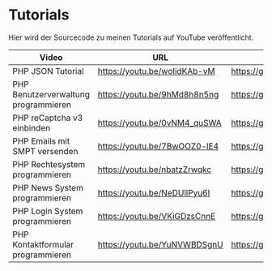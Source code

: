 # Tutorials
Hier wird der Sourcecode zu meinen Tutorials auf YouTube veröffentlicht.

| Video  | URL | Sourcecode |
| ------------- | ------------- | ------------- |
| PHP JSON Tutorial  | https://youtu.be/woIidKAb-vM  | https://github.com/Tutorialwork/Tutorials/tree/master/PHP%20JSON
| PHP Benutzerverwaltung programmieren  | https://youtu.be/9hMd8h8n5ng  | https://github.com/Tutorialwork/Tutorials/tree/master/PHP%20Benutzerverwaltung
| PHP reCaptcha v3 einbinden | https://youtu.be/0vNM4_quSWA | https://github.com/Tutorialwork/Tutorials/tree/master/PHP%20reCAPTCHA%20v3
| PHP Emails mit SMPT versenden | https://youtu.be/7BwOOZ0-lE4 | https://github.com/Tutorialwork/Tutorials/tree/master/PHP%20SMPT%20Mailer
| PHP Rechtesystem programmieren | https://youtu.be/nbatzZrwqkc | https://github.com/Tutorialwork/Tutorials/tree/master/PHP%20Rechtesystem
| PHP News System programmieren  | https://youtu.be/NeDUllPyu6I  | https://github.com/Tutorialwork/Tutorials/tree/master/PHP%20News%20System
| PHP Login System programmieren  | https://youtu.be/VKiGDzsCnnE  | https://github.com/Tutorialwork/Tutorials/tree/master/PHP%20Login%20System
| PHP Kontaktformular programmieren  | https://youtu.be/YuNVWBDSgnU  | https://github.com/Tutorialwork/Tutorials/tree/master/PHP%20Kontakformular%20Tutorial
